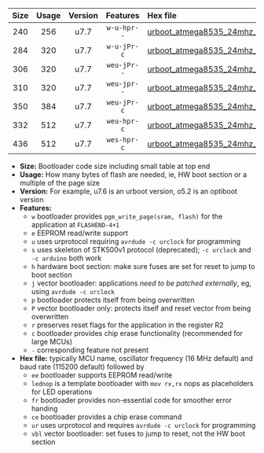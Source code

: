 |Size|Usage|Version|Features|Hex file|
|:-:|:-:|:-:|:-:|:--|
|240|256|u7.7|`w-u-hpr--`|[urboot_atmega8535_24mhz_500000bps_lednop_fr_ur.hex](https://raw.githubusercontent.com/stefanrueger/urboot.hex/main/mcus/atmega8535/fcpu_24mhz/500000_bps/urboot_atmega8535_24mhz_500000bps_lednop_fr_ur.hex)|
|284|320|u7.7|`w-u-jPr-c`|[urboot_atmega8535_24mhz_500000bps_lednop_fr_ce_ur_vbl.hex](https://raw.githubusercontent.com/stefanrueger/urboot.hex/main/mcus/atmega8535/fcpu_24mhz/500000_bps/urboot_atmega8535_24mhz_500000bps_lednop_fr_ce_ur_vbl.hex)|
|306|320|u7.7|`weu-jPr--`|[urboot_atmega8535_24mhz_500000bps_ee_lednop_ur_vbl.hex](https://raw.githubusercontent.com/stefanrueger/urboot.hex/main/mcus/atmega8535/fcpu_24mhz/500000_bps/urboot_atmega8535_24mhz_500000bps_ee_lednop_ur_vbl.hex)|
|310|320|u7.7|`weu-jpr--`|[urboot_atmega8535_24mhz_500000bps_ee_lednop_fr_ur_vbl.hex](https://raw.githubusercontent.com/stefanrueger/urboot.hex/main/mcus/atmega8535/fcpu_24mhz/500000_bps/urboot_atmega8535_24mhz_500000bps_ee_lednop_fr_ur_vbl.hex)|
|350|384|u7.7|`weu-jPr-c`|[urboot_atmega8535_24mhz_500000bps_ee_lednop_fr_ce_ur_vbl.hex](https://raw.githubusercontent.com/stefanrueger/urboot.hex/main/mcus/atmega8535/fcpu_24mhz/500000_bps/urboot_atmega8535_24mhz_500000bps_ee_lednop_fr_ce_ur_vbl.hex)|
|332|512|u7.7|`weu-hpr-c`|[urboot_atmega8535_24mhz_500000bps_ee_lednop_fr_ce_ur.hex](https://raw.githubusercontent.com/stefanrueger/urboot.hex/main/mcus/atmega8535/fcpu_24mhz/500000_bps/urboot_atmega8535_24mhz_500000bps_ee_lednop_fr_ce_ur.hex)|
|436|512|u7.7|`wes-hpr-c`|[urboot_atmega8535_24mhz_500000bps_ee_lednop_fr_ce.hex](https://raw.githubusercontent.com/stefanrueger/urboot.hex/main/mcus/atmega8535/fcpu_24mhz/500000_bps/urboot_atmega8535_24mhz_500000bps_ee_lednop_fr_ce.hex)|

- **Size:** Bootloader code size including small table at top end
- **Usage:** How many bytes of flash are needed, ie, HW boot section or a multiple of the page size
- **Version:** For example, u7.6 is an urboot version, o5.2 is an optiboot version
- **Features:**
  + `w` bootloader provides `pgm_write_page(sram, flash)` for the application at `FLASHEND-4+1`
  + `e` EEPROM read/write support
  + `u` uses urprotocol requiring `avrdude -c urclock` for programming
  + `s` uses skeleton of STK500v1 protocol (deprecated); `-c urclock` and `-c arduino` both work
  + `h` hardware boot section: make sure fuses are set for reset to jump to boot section
  + `j` vector bootloader: applications *need to be patched externally*, eg, using `avrdude -c urclock`
  + `p` bootloader protects itself from being overwritten
  + `P` vector bootloader only: protects itself and reset vector from being overwritten
  + `r` preserves reset flags for the application in the register R2
  + `c` bootloader provides chip erase functionality (recommended for large MCUs)
  + `-` corresponding feature not present
- **Hex file:** typically MCU name, oscillator frequency (16 MHz default) and baud rate (115200 default) followed by
  + `ee` bootloader supports EEPROM read/write
  + `lednop` is a template bootloader with `mov rx,rx` nops as placeholders for LED operations
  + `fr` bootloader provides non-essential code for smoother error handing
  + `ce` bootloader provides a chip erase command
  + `ur` uses urprotocol and requires `avrdude -c urclock` for programming
  + `vbl` vector bootloader: set fuses to jump to reset, not the HW boot section
